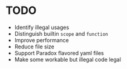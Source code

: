 # TODO

- Identify illegal usages
- Distinguish builtin `scope` and `function`
- Improve performance
- Reduce file size
- Support Paradox flavored yaml files
- Make some workable but illegal code legal

